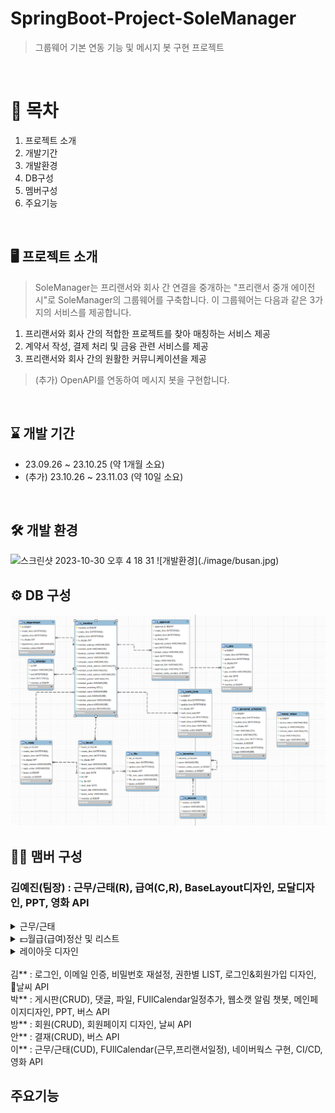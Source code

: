 # SpringBoot-Project-SoleManager
>그룹웨어 기본 연동 기능 및 메시지 봇 구현 프로젝트
<br>

# 📍 목차
1. 프로젝트 소개
2. 개발기간
3. 개발환경
4. DB구성
5. 멤버구성
6. 주요기능
<br>

## 🖥️ 프로젝트 소개
> SoleManager는 프리랜서와 회사 간 연결을 중개하는 "프리랜서 중개 에이전시"로 SoleManager의 그룹웨어를 구축합니다.
> 이 그룹웨어는 다음과 같은 3가지의 서비스를 제공합니다.
1. 프리랜서와 회사 간의 적합한 프로젝트를 찾아 매칭하는 서비스 제공
2. 계약서 작성, 결제 처리 및 금융 관련 서비스를 제공
3. 프리랜서와 회사 간의 원활한 커뮤니케이션을 제공
> (추가) OpenAPI를 연동하여 메시지 봇을 구현합니다.
<br>

## ⌛️ 개발 기간
* 23.09.26 ~ 23.10.25 (약 1개월 소요)
* (추가) 23.10.26 ~ 23.11.03 (약 10일 소요)
<br>

## 🛠️ 개발 환경
<img width="846" alt="스크린샷 2023-10-30 오후 4 18 31" src="https://github.com/anna1843/TechForge/assets/133622218/1797ae7e-bdd1-4826-92fd-b91f76223c86">
![개발환경](./image/busan.jpg)

## ⚙️ DB 구성
![DB구성](DB.png)

## 🏃‍♀️ 맴버 구성
### 김예진(팀장) : 근무/근태(R), 급여(C,R), BaseLayout디자인, 모달디자인, PPT, 영화 API
<details>
  <summary>근무/근태</summary>
  
  > 근무/근태 리스트 보여주기 Controller
  
  ```java
    @GetMapping("/{memberId}/list")
    @ResponseBody
    public Map<String, Object> getWorkTimeWorklist(
            @PathVariable("memberId") Long memberId,
            @RequestParam(value = "workType", required = false) String workType) {
        // json 형태로 front에 넘기기
        Map<String, Object> map = new HashMap<>();

        // 근무기록 list로 가져오기(반환)
        List<WorkTimeDto> workTimeList = workTimeService.getWorkTimeWorkList(memberId,workType);

        map.put("worklist", workTimeList);
        return map;
    }
  ```

  > 근무/근태 리스트 보여주기 Service

  ```java
  public List<WorkTimeDto> getWorkTimeWorkList(Long memberId, String workType) {
        List<WorkTimeDto> workTimeDtoList = new ArrayList<>(); // 반환값이 list이므로 list생성
        List<WorkTimeEntity> workTimeEntityList;

        if (workType == null) {
            // 달만 선택
            workTimeEntityList = workTimeRepository.findByWorkTimeMemberId(memberId);
        } else {
            workTimeEntityList = workTimeRepository.findByWorkTimeWorkType(memberId, workType);
        }

        // 달&유형 선택
        if (!workTimeEntityList.isEmpty()) {
            for (WorkTimeEntity workTimeEntity : workTimeEntityList) {
                WorkTimeDto workTimeDto = WorkTimeDto.toDto(workTimeEntity);
                if (workTimeDto.getWorkType() == WorkType.NORMAL) {
                    workTimeDto.setTitle("근무");
                } else if (workTimeDto.getWorkType() == WorkType.ABSENT) {
                    workTimeDto.setTitle("결석");
                } else if (workTimeDto.getWorkType() == WorkType.EARLY) {
                    workTimeDto.setTitle("조퇴");
                } else if (workTimeDto.getWorkType() == WorkType.TARDY) {
                    workTimeDto.setTitle("지각");
                } else if (workTimeDto.getWorkType() == WorkType.VACATION) {
                    workTimeDto.setTitle("휴가");
                }
                workTimeDtoList.add(workTimeDto);
            }
        }
        return workTimeDtoList;
    }
  ```

</details>

<details>
  <summary>💵월급(급여)정산 및 리스트</summary>
  
  > 월급정산
  
  ![월급정산](월급정산.png)

  > Controller
  
  ```java
  @PostMapping("/{memberId}")
  @ResponseBody
  public Map<String,Object> getMemberPayMontly(
    @PathVariable("memberId") Long memberId,
    @RequestParam(value = "workMonth", required = false) String workMonth){

      // 달에 해당하는 근무기록 가져오기
      Integer result = payService.postPayList(memberId, workMonth);

      Map<String,Object> map = new HashMap<String,Object>();
      map.put("result", result);
      return map;
  }
  ```

  > Service
     
  ```java
  public Integer postPayList(Long memberId, String workMonth) {
    //이미 정산 내역이 있다면
    List<PayEntity> payEntityList = payRepository.findByPayMonth(memberId,workMonth);
      if(payEntityList.size() != 0){
        return 0;
      }
    PayEntity payEntity = new PayEntity();
    MemberEntity memberEntity = new MemberEntity();
    List<WorkTimeEntity> workTimeEntityList = workTimeRepository.findByWorkTimeMonth(memberId, workMonth);
    Integer sum = 0;
    for(WorkTimeEntity workTimeEntity : workTimeEntityList){
      sum += workTimeEntity.getTotal(); // total 계산
    }
    Integer pay = (sum / 60) * 10000; // 월급 계산
    memberEntity.setId(memberId); // memberId가져오기
    payEntity.setMonthly(workMonth); // 월급 구분
    payEntity.setPrice(pay); // 월급 저장
    payEntity.setIsPay(1); // 월급 지급 여부 설정 1
    payEntity.setIs_display(1); //
    payEntity.setMemberEntity(memberEntity); // member정보 저장
    payEntity.setPayDay(LocalDate.now()); // 월급 기록 당일 저장
    Optional<Long> payId = Optional.ofNullable(payRepository.save(payEntity).getId());
    //값이 존재
    if (payId.isPresent()) {
      return 1;
    }
    return 0;
  }
  ```

  > 월급목록

  ![월급내역](월급내역.png)

  > 월급목록 Controller
  
  ```java
  
  ... 월별 ...
  @PostMapping("/{memberId}")
  @ResponseBody
  public Map<String,Object> getMemberPayMontly( @PathVariable("memberId") Long memberId, @RequestParam(value = "workMonth", required = false) String workMonth){
        // 달에 해당하는 근무기록 가져오기
    Integer result = payService.postPayList(memberId, workMonth);
    Map<String,Object> map = new HashMap<String,Object>();
      map.put("result", result);
    return map;
  }
  ... 년도별 ...
  @GetMapping("/yearList/{memberId}")
  @ResponseBody
  public List<PayDto> getMemberPayYearly( @PathVariable("memberId") Long memberId, @RequestParam(value = "workYear", required = false) String workYear){
        // 년에 해당하는 근무기록 가져오기
    List<PayDto> result = payService.getPayYearList(memberId, workYear);
  return result;
  }
  ```
  <br>

  > 월급목록 Service 
  
  ```java
  ... 월별 ...
  public List<PayDto> getPayMonthlyList(Long memberId) {
    List<PayDto> payDtoList = new ArrayList<>();
    List<PayEntity> payEntityList  = payRepository.findBymemberEntity_Id(memberId);
    if(!payEntityList.isEmpty()){
      for(PayEntity payEntity : payEntityList){
        PayDto payDto = PayDto.toDto(payEntity);
        payDtoList.add(payDto);
      }
    }
    return payDtoList;
  }

  ... 년도별 ...
  public List<PayDto> getPayYearList(Long memberId, String workYear) {
    List<PayDto> payDtoList = new ArrayList<PayDto>();
    List<PayEntity> payEntityList = payRepository.findByPayYear(memberId, workYear);
    for (PayEntity payEntity: payEntityList) {
      payDtoList.add( PayDto.toDto(payEntity));
    }
    return payDtoList;
  }
  ```

</details>

<details>
  <summary>레이아웃 디자인</summary>

  > Side Bar 디자인
  ![레이아웃](Sidebar.png)

  <br>

  > SideBar HTML
  > 부모 UL과 자식 UL
  
  ```java
  <div class="sideBar">
            <div class="sideBar-sec">
                <ul class="big">
                    <li><a href="#">내 정보</a>
                        <ul class="small">
                            <th:block sec:authorize="hasAnyRole('STAFF','ADMIN')">
                                <li>
                                    <a th:href="@{/common/detail}">마이페이지</a>
                                </li>
                            </th:block>
  ... 중략 ...
  ```

  <br>
  > SideBar CSS
  > 자식 UL에 overflow와 height값 설정
  
  ```java
  .big{
    width: 200px;
    overflow: hidden;
    margin: 50px auto;
  }
  .small{
    height: 0;
    overflow: hidden;
    font-size: 18px;
  }
  .big >li:hover .small{
    height: 200px;
    transition-duration: 1s;
  }
  ```

</details>

<br>
김** : 로그인, 이메일 인증, 비밀번호 재설정, 권한별 LIST, 로그인&회원가입 디자인, 날씨 API
<br>
박** : 게시판(CRUD), 댓글, 파일, FUllCalendar일정추가, 웹소캣 알림 챗봇, 메인페이지디자인, PPT, 버스 API
<br>
방** : 회원(CRUD), 회원페이지 디자인, 날씨 API
<br>
안** : 결재(CRUD), 버스 API
<br>
이** : 근무/근태(CUD), FUllCalendar(근무,프리랜서일정), 네이버웍스 구현, CI/CD, 영화 API

## 주요기능
